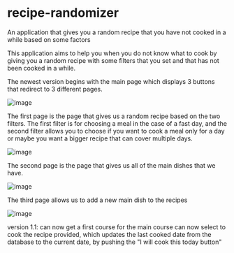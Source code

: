 # recipe-randomizer
An application that gives you a random recipe that you have not cooked in a while based on some factors

This application aims to help you when you do not know what to cook by giving you a random recipe with some filters that you set and that has not been cooked in a while.

The newest version begins with the main page which displays 3 buttons that redirect to 3 different pages.

![image](https://user-images.githubusercontent.com/61180595/177054137-59ce36d1-9b87-496c-8ad8-e5f8f275d330.png)

The first page is the page that gives us a random recipe based on the two filters. The first filter is for choosing a meal in the case of a fast day, and the second filter allows you to choose if you want to cook a meal only for a day or maybe you want a bigger recipe that can cover multiple days.

![image](https://user-images.githubusercontent.com/61180595/177055090-5355cc83-be95-432d-b2d6-f6640dfb93f5.png)

The second page is the page that gives us all of the main dishes that we have.

![image](https://user-images.githubusercontent.com/61180595/177055120-e3ca1728-b0a2-41ef-8ee8-fd682c33e434.png)

The third page allows us to add a new main dish to the recipes

![image](https://user-images.githubusercontent.com/61180595/177054363-de533efd-9d4a-4638-9d3f-d4d842a8e0f7.png)

version 1.1:
  can now get a first course for the main course
  can now select to cook the recipe provided, which updates the last cooked date from the database to the current date, by pushing the "I will cook this today button"
